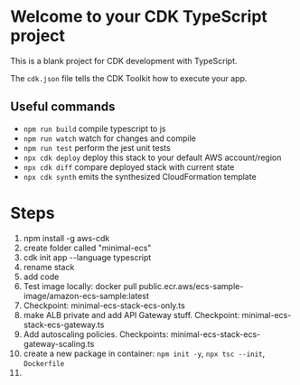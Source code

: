 # Welcome to your CDK TypeScript project

This is a blank project for CDK development with TypeScript.

The `cdk.json` file tells the CDK Toolkit how to execute your app.

## Useful commands

* `npm run build`   compile typescript to js
* `npm run watch`   watch for changes and compile
* `npm run test`    perform the jest unit tests
* `npx cdk deploy`  deploy this stack to your default AWS account/region
* `npx cdk diff`    compare deployed stack with current state
* `npx cdk synth`   emits the synthesized CloudFormation template



# Steps

1. npm install -g aws-cdk
2. create folder called "minimal-ecs"
3. cdk init app --language typescript
4. rename stack
5. add code
6. Test image locally: docker pull public.ecr.aws/ecs-sample-image/amazon-ecs-sample:latest
7. Checkpoint: minimal-ecs-stack-ecs-only.ts
8. make ALB private and add API Gateway stuff. Checkpoint: minimal-ecs-stack-ecs-gateway.ts
9. Add autoscaling policies. Checkpoints: minimal-ecs-stack-ecs-gateway-scaling.ts
10. create a new package in container: `npm init -y`, `npx tsc --init`, `Dockerfile`
11. 